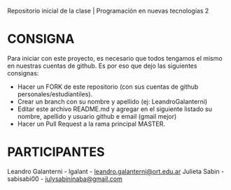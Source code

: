 Repositorio inicial de la clase | Programación en nuevas tecnologías 2

# CONSIGNA

Para iniciar con este proyecto, es necesario que todos tengamos el mismo en nuestras cuentas de github. Es por eso que dejo las siguientes consignas:

- Hacer un FORK de este repositorio (con sus cuentas de github personales/estudiantiles).
- Crear un branch con su nombre y apellido  (ej: LeandroGalanterni)
- Editar este archivo README.md y agregar en el siguiente listado su nombre, apellido y usuario github e email (gmail mejor)
- Hacer un Pull Request a la rama principal MASTER.

# PARTICIPANTES
Leandro Galanterni - lgalant - leandro.galanterni@ort.edu.ar
Julieta Sabin - sabisabi00 - julysabininaba@gmail.com